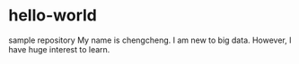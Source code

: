 # hello-world
sample repository 
My name is chengcheng. I am new to big data. However, I have huge interest to learn.
